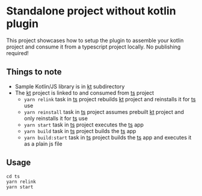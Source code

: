 # Standalone project without kotlin plugin

This project showcases how to setup the plugin to assemble your kotlin project and consume it from a typescript project
locally. No publishing required!

## Things to note

- Sample Kotlin/JS library is in [kt] subdirectory
- The [kt] project is linked to and consumed from [ts] project
    - `yarn relink` task in [ts] project rebuilds [kt] project and reinstalls it for [ts] use
    - `yarn reinstall` task in [ts] project assumes prebuilt [kt] project and only reinstalls it for [ts] use
    - `yarn start` task in [ts] project executes the [ts] app
    - `yarn build` task in [ts] project builds the [ts] app
    - `yarn build:start` task in [ts] project builds the [ts] app and executes it as a plain js file

## Usage

```shell
cd ts
yarn relink
yarn start
```

[kt]: ./kt

[ts]: ./ts